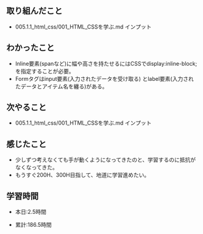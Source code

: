 ## 取り組んだこと
- 005.1.1_html_css/001_HTML_CSSを学ぶ.md インプット

 
## わかったこと
- Inline要素(spanなど)に幅や高さを持たせるにはCSSでdisplay:inline-block;を指定することが必要。
- Formタグはinput要素(入力されたデータを受け取る) とlabel要素(入力されたデータとアイテム名を纏る)がある。


## 次やること
- 005.1.1_html_css/001_HTML_CSSを学ぶ.md インプット

## 感じたこと
- 少しずつ考えなくても手が動くようになってきたのと、学習するのに抵抗がなくなってきた。
- もうすぐ200H、300H目指して、地道に学習進めたい。



## 学習時間
- 本日:2.5時間

- 累計:186.5時間
